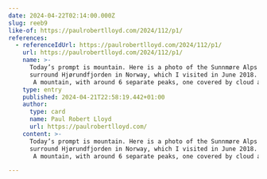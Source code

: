 ```yaml
---
date: 2024-04-22T02:14:00.000Z
slug: reeb9
like-of: https://paulrobertlloyd.com/2024/112/p1/
references:
  - referenceIdUrl: https://paulrobertlloyd.com/2024/112/p1/
    url: https://paulrobertlloyd.com/2024/112/p1/
    name: >-
      Today’s prompt is mountain. Here is a photo of the Sunnmøre Alps that
      surround Hjørundfjorden in Norway, which I visited in June 2018.
       A mountain, with around 6 separate peaks, one covered by cloud and with increasing foliage towards the bottom.
    type: entry
    published: 2024-04-21T22:58:19.442+01:00
    author:
      type: card
      name: Paul Robert Lloyd
      url: https://paulrobertlloyd.com/
    content: >-
      Today’s prompt is mountain. Here is a photo of the Sunnmøre Alps that
      surround Hjørundfjorden in Norway, which I visited in June 2018.
       A mountain, with around 6 separate peaks, one covered by cloud and with increasing foliage towards the bottom.

---
```




